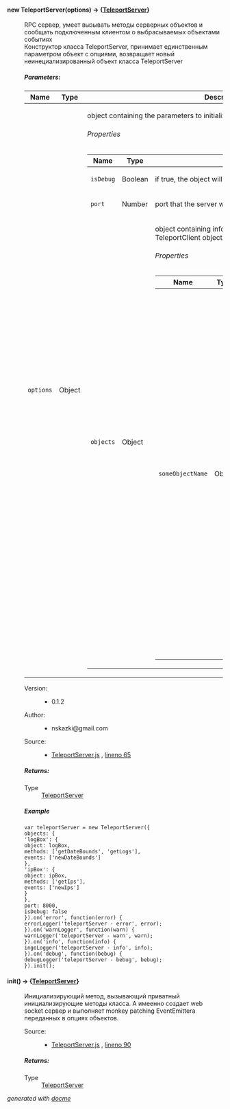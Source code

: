 <!-- START docme generated API please keep comment here to allow auto update -->
<!-- DON'T EDIT THIS SECTION, INSTEAD RE-RUN docme TO UPDATE -->

<div>
<div class="jsdoc-githubify">
<section>
<article>
<div class="container-overview">
<dt>
<h4 class="name" id="TeleportServer"><span class="type-signature"></span>new TeleportServer<span class="signature">(options)</span><span class="type-signature"> &rarr; {<a href="TeleportServer.html">TeleportServer</a>}</span></h4>
</dt>
<dd>
<div class="description">
<p>RPC сервер, умеет вызывать методы серверных объектов и сообщать подключенным клиентом о выбрасываемых объектами событиях
<br>
Конструктор класса TeleportServer, принимает единственным параметром объект с опциями,
возвращает новый неинециализированный объект класса TeleportServer</p>
</div>
<h5>Parameters:</h5>
<table class="params">
<thead>
<tr>
<th>Name</th>
<th>Type</th>
<th class="last">Description</th>
</tr>
</thead>
<tbody>
<tr>
<td class="name"><code>options</code></td>
<td class="type">
<span class="param-type">Object</span>
</td>
<td class="description last"><p>object containing the parameters to initialize the TeleportServer class</p>
<h6>Properties</h6>
<table class="params">
<thead>
<tr>
<th>Name</th>
<th>Type</th>
<th class="last">Description</th>
</tr>
</thead>
<tbody>
<tr>
<td class="name"><code>isDebug</code></td>
<td class="type">
<span class="param-type">Boolean</span>
</td>
<td class="description last"><p>if true, the object will emit debug events.</p></td>
</tr>
<tr>
<td class="name"><code>port</code></td>
<td class="type">
<span class="param-type">Number</span>
</td>
<td class="description last"><p>port that the server will listen.</p></td>
</tr>
<tr>
<td class="name"><code>objects</code></td>
<td class="type">
<span class="param-type">Object</span>
</td>
<td class="description last"><p>object containing information about currently available to the TeleportClient objects.
Field names are arbitrary.</p>
<h6>Properties</h6>
<table class="params">
<thead>
<tr>
<th>Name</th>
<th>Type</th>
<th class="last">Description</th>
</tr>
</thead>
<tbody>
<tr>
<td class="name"><code>someObjectName</code></td>
<td class="type">
<span class="param-type">Object</span>
</td>
<td class="description last"><p>arbitrary field name containing a information about the teleported object.</p>
<h6>Properties</h6>
<table class="params">
<thead>
<tr>
<th>Name</th>
<th>Type</th>
<th class="last">Description</th>
</tr>
</thead>
<tbody>
<tr>
<td class="name"><code>object</code></td>
<td class="type">
<span class="param-type">Object</span>
</td>
<td class="description last"><p>contains an object whose methods will be available to the RPC client.</p></td>
</tr>
<tr>
<td class="name"><code>methods</code></td>
<td class="type">
<span class="param-type">Array.&lt;string></span>
</td>
<td class="description last"><p>contains an array of methods.
methods should return the result of the work of the Callback function.</p></td>
</tr>
<tr>
<td class="name"><code>events</code></td>
<td class="type">
<span class="param-type">Array.&lt;string></span>
</td>
<td class="description last"><p>contains an array of allowed events to be transferred to the RPC client.</p></td>
</tr>
</tbody>
</table>
</td>
</tr>
</tbody>
</table>
</td>
</tr>
</tbody>
</table>
</td>
</tr>
</tbody>
</table>
<dl class="details">
<dt class="tag-version">Version:</dt>
<dd class="tag-version"><ul class="dummy"><li>0.1.2</li></ul></dd>
<dt class="tag-author">Author:</dt>
<dd class="tag-author">
<ul>
<li>nskazki@gmail.com</li>
</ul>
</dd>
<dt class="tag-source">Source:</dt>
<dd class="tag-source"><ul class="dummy">
<li>
<a href="https://github.com/MyNodeComponents/TeleportServer/blob/master/TeleportServer.js">TeleportServer.js</a>
<span>, </span>
<a href="https://github.com/MyNodeComponents/TeleportServer/blob/master/TeleportServer.js#L65">lineno 65</a>
</li>
</ul></dd>
</dl>
<h5>Returns:</h5>
<dl>
<dt>
Type
</dt>
<dd>
<span class="param-type"><a href="TeleportServer.html">TeleportServer</a></span>
</dd>
</dl>
<h5>Example</h5>
<pre class="prettyprint"><code>var teleportServer = new TeleportServer({
objects: {
'logBox': {
object: logBox,
methods: ['getDateBounds', 'getLogs'],
events: ['newDateBounds']
},
'ipBox': {
object: ipBox,
methods: ['getIps'],
events: ['newIps']
}
},
port: 8000,
isDebug: false
}).on('error', function(error) {
errorLogger('teleportServer - error', error);
}).on('warnLogger', function(warn) {
warnLogger('teleportServer - warn', warn);
}).on('info', function(info) {
ingoLogger('teleportServer - info', info);
}).on('debug', function(bebug) {
debugLogger('teleportServer - bebug', bebug);
}).init();</code></pre>
</dd>
</div>
<dl>
<dt>
<h4 class="name" id="init"><span class="type-signature"></span>init<span class="signature">()</span><span class="type-signature"> &rarr; {<a href="TeleportServer.html">TeleportServer</a>}</span></h4>
</dt>
<dd>
<div class="description">
<p>Инициализирующий метод, вызывающий приватный инициализирующие методы класса.
А имеенно создает web socket сервер и выполняет monkey patching EventEmittera переданных в опциях объектов.</p>
</div>
<dl class="details">
<dt class="tag-source">Source:</dt>
<dd class="tag-source"><ul class="dummy">
<li>
<a href="https://github.com/MyNodeComponents/TeleportServer/blob/master/TeleportServer.js">TeleportServer.js</a>
<span>, </span>
<a href="https://github.com/MyNodeComponents/TeleportServer/blob/master/TeleportServer.js#L90">lineno 90</a>
</li>
</ul></dd>
</dl>
<h5>Returns:</h5>
<dl>
<dt>
Type
</dt>
<dd>
<span class="param-type"><a href="TeleportServer.html">TeleportServer</a></span>
</dd>
</dl>
</dd>
</dl>
</article>
</section>
</div>

*generated with [docme](https://github.com/thlorenz/docme)*
</div>
<!-- END docme generated API please keep comment here to allow auto update -->